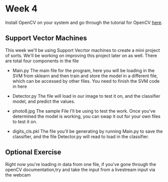   # Week 4
Install OpenCV on your system and go through the tutorial for OpenCV [here](https://www.youtube.com/playlist?list=PLvVx8lH-gGeC8XmmrsG855usswhwt5Tr1).

## Support Vector Machines

This week we'll be using Support Vecrtor machines to create a mini project of sorts. We'll be working on improving this project later on as well.
There are total four components in the file

* Main.py
 The main file for the program, here you will be loading in the SVM from sklearn and then train and store the model in a different file, which can be accessed by other files.
 You need to finish the SVM code in here
 
 * Detector.py
 The file will load in our image to test it on, and the classifier model, and predict the values.
 
 * photo8.jpg
 The sample File I'll be using to test the work. Once you've determined the model is working, you can swap it out for your own files to test it on.
 
 * digits_cls.pkl 
 The file you'll be generating by running Main.py to save the classifier, and the file Detector.py will  read to load in the classifier.

## Optional Exercise
Right now you're loading in data from one file, if you've gone through the openCV documentation,try and take the input from a livestream input via the webcam
